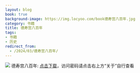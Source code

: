 ```yaml
---
layout: blog
book: true
background-image: https://img.locyoo.com/book德寿宫八百年.jpg
category: 书籍
title: 德寿宫八百年
tags:
- 书籍
- 历史
redirect_from:
  - /2024/03/德寿宫八百年/
---
```

![](https://img.locyoo.com/book德寿宫八百年.jpg)
德寿宫八百年: <a name = "ref1" href="https://url18.ctfile.com/f/50983618-1041255013-cb8ebd?p=3619">点击下载</a>，访问密码请点击右上方“关于”自行查看